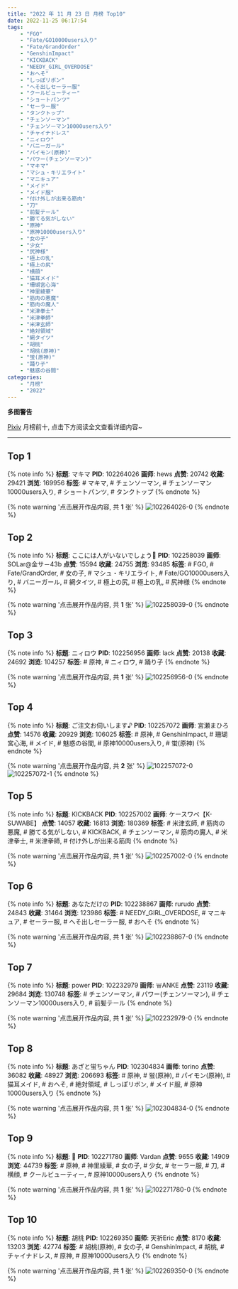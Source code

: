 ```yaml
---
title: "2022 年 11 月 23 日 月榜 Top10"
date: 2022-11-25 06:17:54
tags:
    - "FGO"
    - "Fate/GO10000users入り"
    - "Fate/GrandOrder"
    - "GenshinImpact"
    - "KICKBACK"
    - "NEEDY_GIRL_OVERDOSE"
    - "おへそ"
    - "しっぽリボン"
    - "へそ出しセーラー服"
    - "クールビューティー"
    - "ショートパンツ"
    - "セーラー服"
    - "タンクトップ"
    - "チェンソーマン"
    - "チェンソーマン10000users入り"
    - "チャイナドレス"
    - "ニィロウ"
    - "バニーガール"
    - "パイモン(原神)"
    - "パワー(チェンソーマン)"
    - "マキマ"
    - "マシュ・キリエライト"
    - "マニキュア"
    - "メイド"
    - "メイド服"
    - "付け外しが出来る筋肉"
    - "刀"
    - "前髪テール"
    - "勝てる気がしない"
    - "原神"
    - "原神10000users入り"
    - "女の子"
    - "少女"
    - "尻神様"
    - "極上の乳"
    - "極上の尻"
    - "横顔"
    - "猫耳メイド"
    - "珊瑚宮心海"
    - "神里綾華"
    - "筋肉の悪魔"
    - "筋肉の魔人"
    - "米津拳士"
    - "米津拳師"
    - "米津玄師"
    - "絶対領域"
    - "網タイツ"
    - "胡桃"
    - "胡桃(原神)"
    - "蛍(原神)"
    - "踊り子"
    - "魅惑の谷間"
categories:
    - "月榜"
    - "2022"
---
```


<i class="fa fa-triangle-exclamation"></i>**多图警告**<i class="fa fa-triangle-exclamation"></i>

[Pixiv](https://www.pixiv.net/) 月榜前十, 点击下方阅读全文查看详细内容~

<!-- more -->

---

## Top 1

{% note info %}
**标题**: マキマ
**PID**: 102264026 **画师**: hews
**点赞**: 20742 **收藏**: 29421 **浏览**: 169956
**标签**: # マキマ, # チェンソーマン, # チェンソーマン10000users入り, # ショートパンツ, # タンクトップ
{% endnote %}

{% note warning '点击展开作品内容, 共 **1** 张' %}
![102264026-0](https://i.pixiv.re/img-original/img/2022/10/27/08/21/06/102264026_p0.png)
{% endnote %}

## Top 2

{% note info %}
**标题**: ここには人がいないでしょう🐰
**PID**: 102258039 **画师**: SOLar@金サ－43b
**点赞**: 15594 **收藏**: 24755 **浏览**: 93485
**标签**: # FGO, # Fate/GrandOrder, # 女の子, # マシュ・キリエライト, # Fate/GO10000users入り, # バニーガール, # 網タイツ, # 極上の尻, # 極上の乳, # 尻神様
{% endnote %}

{% note warning '点击展开作品内容, 共 **1** 张' %}
![102258039-0](https://i.pixiv.re/img-original/img/2022/10/27/00/27/53/102258039_p0.png)
{% endnote %}

## Top 3

{% note info %}
**标题**: ニィロウ
**PID**: 102256956 **画师**: lack
**点赞**: 20138 **收藏**: 24692 **浏览**: 104257
**标签**: # 原神, # ニィロウ, # 踊り子
{% endnote %}

{% note warning '点击展开作品内容, 共 **1** 张' %}
![102256956-0](https://i.pixiv.re/img-original/img/2022/10/27/00/00/06/102256956_p0.png)
{% endnote %}

## Top 4

{% note info %}
**标题**: ご注文お伺いします♪
**PID**: 102257072 **画师**: 宮瀬まひろ
**点赞**: 14576 **收藏**: 20929 **浏览**: 106025
**标签**: # 原神, # GenshinImpact, # 珊瑚宮心海, # メイド, # 魅惑の谷間, # 原神10000users入り, # 蛍(原神)
{% endnote %}

{% note warning '点击展开作品内容, 共 **2** 张' %}
![102257072-0](https://i.pixiv.re/img-original/img/2022/10/27/00/00/22/102257072_p0.jpg)
![102257072-1](https://i.pixiv.re/img-original/img/2022/10/27/00/00/22/102257072_p1.jpg)
{% endnote %}

## Top 5

{% note info %}
**标题**: KICKBACK
**PID**: 102257002 **画师**: ケースワベ【K-SUWABE】
**点赞**: 14057 **收藏**: 16813 **浏览**: 180369
**标签**: # 米津玄師, # 筋肉の悪魔, # 勝てる気がしない, # KICKBACK, # チェンソーマン, # 筋肉の魔人, # 米津拳士, # 米津拳師, # 付け外しが出来る筋肉
{% endnote %}

{% note warning '点击展开作品内容, 共 **1** 张' %}
![102257002-0](https://i.pixiv.re/img-original/img/2022/10/27/00/00/10/102257002_p0.jpg)
{% endnote %}

## Top 6

{% note info %}
**标题**: あなただけの
**PID**: 102238867 **画师**: rurudo
**点赞**: 24843 **收藏**: 31464 **浏览**: 123986
**标签**: # NEEDY_GIRL_OVERDOSE, # マニキュア, # セーラー服, # へそ出しセーラー服, # おへそ
{% endnote %}

{% note warning '点击展开作品内容, 共 **1** 张' %}
![102238867-0](https://i.pixiv.re/img-original/img/2022/10/26/06/42/25/102238867_p0.jpg)
{% endnote %}

## Top 7

{% note info %}
**标题**: power
**PID**: 102232979 **画师**: ￦ANKE
**点赞**: 23119 **收藏**: 29684 **浏览**: 130748
**标签**: # チェンソーマン, # パワー(チェンソーマン), # チェンソーマン10000users入り, # 前髪テール
{% endnote %}

{% note warning '点击展开作品内容, 共 **1** 张' %}
![102232979-0](https://i.pixiv.re/img-original/img/2022/10/26/00/00/05/102232979_p0.jpg)
{% endnote %}

## Top 8

{% note info %}
**标题**: あざと蛍ちゃん
**PID**: 102304834 **画师**: torino
**点赞**: 36082 **收藏**: 48927 **浏览**: 206693
**标签**: # 原神, # 蛍(原神), # パイモン(原神), # 猫耳メイド, # おへそ, # 絶対領域, # しっぽリボン, # メイド服, # 原神10000users入り
{% endnote %}

{% note warning '点击展开作品内容, 共 **1** 张' %}
![102304834-0](https://i.pixiv.re/img-original/img/2022/10/29/00/00/07/102304834_p0.jpg)
{% endnote %}

## Top 9

{% note info %}
**标题**: 🔪
**PID**: 102271780 **画师**: Vardan
**点赞**: 9655 **收藏**: 14909 **浏览**: 44739
**标签**: # 原神, # 神里綾華, # 女の子, # 少女, # セーラー服, # 刀, # 横顔, # クールビューティー, # 原神10000users入り
{% endnote %}

{% note warning '点击展开作品内容, 共 **1** 张' %}
![102271780-0](https://i.pixiv.re/img-original/img/2022/10/27/18/13/07/102271780_p0.jpg)
{% endnote %}

## Top 10

{% note info %}
**标题**: 胡桃
**PID**: 102269350 **画师**: 天祈Eric
**点赞**: 8170 **收藏**: 13203 **浏览**: 42774
**标签**: # 胡桃(原神), # 女の子, # GenshinImpact, # 胡桃, # チャイナドレス, # 原神, # 原神10000users入り
{% endnote %}

{% note warning '点击展开作品内容, 共 **1** 张' %}
![102269350-0](https://i.pixiv.re/img-original/img/2022/10/27/15/43/12/102269350_p0.jpg)
{% endnote %}
